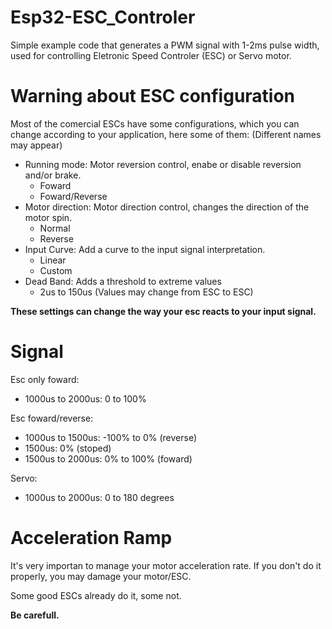 # Esp32-ESC_Controler
Simple example code that generates a PWM signal with 1-2ms pulse width, used for controlling Eletronic Speed Controler (ESC) or Servo motor.

# Warning about ESC configuration
Most of the comercial ESCs have some configurations, which you can change according to your application, here some of them: (Different names may appear)
- Running mode: Motor reversion control, enabe or disable reversion and/or brake.
  - Foward
  - Foward/Reverse
- Motor direction: Motor direction control, changes the direction of the motor spin.
  - Normal
  - Reverse
- Input Curve: Add a curve to the input signal interpretation.
  - Linear
  - Custom
- Dead Band: Adds a threshold to extreme values
  - 2us to 150us (Values may change from ESC to ESC)

**These settings can change the way your esc reacts to your input signal.**

# Signal
Esc only foward:
- 1000us to 2000us: 0 to 100%
  
Esc foward/reverse:
- 1000us to 1500us: -100% to 0% (reverse)
- 1500us: 0% (stoped)
- 1500us to 2000us: 0% to 100% (foward)
  
Servo:
- 1000us to 2000us: 0 to 180 degrees

# Acceleration Ramp 
It's very importan to manage your motor acceleration rate. If you don't do it properly, you may damage your motor/ESC.

Some good ESCs already do it, some not. 

**Be carefull.**
